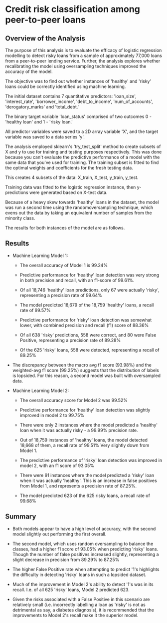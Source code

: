 # Credit risk classification among peer-to-peer loans

## Overview of the Analysis
The purpose of this analysis is to evaluate the efficacy of logistic regression modelling to detect risky loans from a sample of approximately 77,000 loans from a peer-to-peer lending service. Further, the analysis explores whether recalibrating the model using oversampling techniques improved the accuracy of the model.

The objective was to find out whether instances of 'healthy' and 'risky' loans could be correctly identified using machine learning.

The initial dataset contains 7 quantitative predictors: 'loan_size', 'interest_rate', 'borrower_income', 'debt_to_income', 'num_of_accounts', 'derogatory_marks' and 'total_debt.'

The binary target variable 'loan_status' comprised of two outcomes 0 - 'healthy loan' and 1 - 'risky loan.'

All predictor variables were saved to a 2D array variable 'X', and the target variable was saved to a data series 'y'.

The analysis employed sklearn's 'try_test_split' method to create subsets of X and y to use for training and testing purposes respectively. This was done because you can't evaluate the predictive performance of a model with the same data that you've used for training. The training subset is fitted to find the optimal weights and coefficients for the fresh testing data.

This creates 4 subsets of the data: X_train, X_test, y_train, y_test.

Training data was fitted to the logistic regression instance, then y-predictions were generated based on X-test data.

Because of a heavy skew towards 'healthy' loans in the dataset, the model was run a second time using the randomoversampling technique, which evens out the data by taking an equivalent number of samples from the minority class.

The results for both instances of the model are as follows.

## Results
* Machine Learning Model 1:
  * The overall accuracy of Model 1 is 99.24%
  * Predictive performance for 'healthy' loan detection was very strong in both precision and recall, with an f1-score of 99.61%.
  * Of all 18,746 'healthy' loan predictions, only 67 were actually 'risky', representing a precision rate of 99.64%
  * The model predicted 18,679 of the 18,759 'healthy' loans, a recall rate of 99.57%

  * Predictive performance for 'risky' loan detection was somewhat lower, with combined precision and recall (f1) score of 88.36%
  * Of all 638 'risky' predictions, 558 were correct, and 80 were False Positive, representing a precision rate of 89.28% 
  * Of the 625 'risky' loans, 558 were detected, representing a recall of 89.25%

* The discrepancy between the macro avg f1 score (93.98%) and the weighted-avg f1 score (99.25%) suggests that the distribution of labels is lopsided. For this reason, a second model was built with oversampled data.



* Machine Learning Model 2:
  * The overall accuracy score for Model 2 was 99.52%
  * Predictive performance for 'healthy' loan detection was slightly improved in model 2 to 99.75%
  * There were only 2 instances where the model predicted a 'healthy' loan when it was actually risky - a 99.99% precision rate.
  * Out of 18,759 instances of 'healthy' loans, the model detected 18,668 of them, a recall rate of 99.51% Very slightly down from Model 1.

  * The predictive performance of 'risky' loan detection was improved in model 2, with an f1 score of 93.05%
  * There were 91 instances where the model predicted a 'risky' loan when it was actually 'healthy'. This is an increase in false positives from Model 1, and represents a precision rate of 87.25%.
  * The model predicted 623 of the 625 risky loans, a recall rate of 99.68%

## Summary
* Both models appear to have  a high level of accuracy, with the second model slightly out performing the first overall.

* The second model, which uses random oversampling to balance the classes, had a higher f1 score of 93.05% when predicting 'risky' loans. Though the number of false positives increased slightly, representing a slight decrease in precision from 89.29% to 87.25%

* The higher False Positive rate when attempting to predict '1's highlights the difficulty in detecting 'risky' loans in such a lopsided dataset.

* Much of the improvement in Model 2's ability to detect '1's was in its recall. I.e. of all 625 'risky' loans, Model 2 predicted 623.

* Given the risks associated with a False Positive in this scenario are relatively small (i.e. incorrectly labelling a loan as 'risky' is not as detrimental as say, a diabetes diagnosis), it is recommended that the improvements to Model 2's recall make it the superior model.